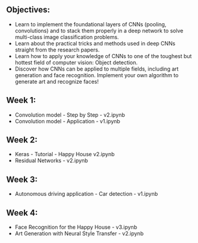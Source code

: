 ## Objectives:
  - Learn to implement the foundational layers of CNNs (pooling, convolutions) and to stack them properly in a deep network to solve multi-class image classification problems.
  - Learn about the practical tricks and methods used in deep CNNs straight from the research papers.
  - Learn how to apply your knowledge of CNNs to one of the toughest but hottest field of computer vision: Object detection.
  - Discover how CNNs can be applied to multiple fields, including art generation and face recognition. Implement your own algorithm to generate art and recognize faces!

## Week 1:
  - Convolution model - Step by Step - v2.ipynb
  - Convolution model - Application - v1.ipynb
  
## Week 2:
  - Keras - Tutorial - Happy House v2.ipynb
  - Residual Networks - v2.ipynb
  
## Week 3:
  - Autonomous driving application - Car detection - v1.ipynb
  
## Week 4:
  - Face Recognition for the Happy House - v3.ipynb
  - Art Generation with Neural Style Transfer - v2.ipynb
 
